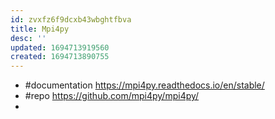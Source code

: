 ```yaml
---
id: zvxfz6f9dcxb43wbghtfbva
title: Mpi4py
desc: ''
updated: 1694713919560
created: 1694713890755
---
```


- #documentation https://mpi4py.readthedocs.io/en/stable/
- #repo https://github.com/mpi4py/mpi4py/
- 